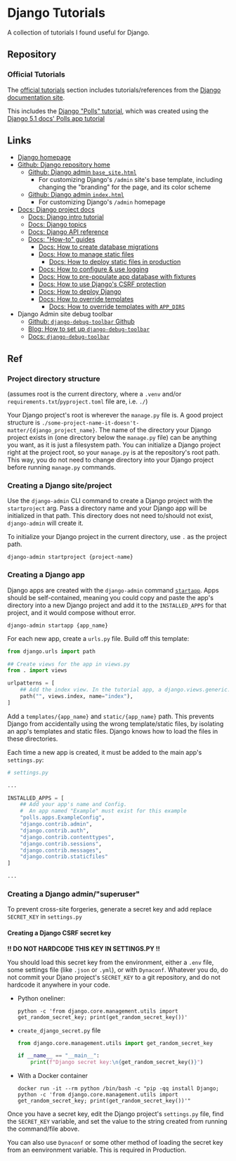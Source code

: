 # Django Tutorials

A collection of tutorials I found useful for Django.

## Repository

### Official Tutorials

The [official tutorials](./official_tutorials/) section includes tutorials/references from the [Django documentation site](https://docs.djangoproject.com/en/5.1/).

This includes the [Django "Polls" tutorial](./official_tutorials/django-polls-app/), which was created using the [Django 5.1 docs' Polls app tutorial](https://docs.djangoproject.com/en/5.1/intro/tutorial01/#creating-the-polls-app)

## Links

- [Django homepage](https://docs.djangoproject.com/)
- [Github: Django repository home](https://github.com/django/django)
  - [Github: Django admin `base_site.html`](https://github.com/django/django/blob/main/django/contrib/admin/templates/admin/base_site.html)
    - For customizing Django's `/admin` site's base template, including changing the "branding" for the page, and its color scheme
  - [Github: Django admin `index.html`]()
    - For customizing Django's `/admin` homepage
- [Docs: Django project docs](https://docs.djangoproject.com/en/5.1/)
  - [Docs: Django intro tutorial](https://docs.djangoproject.com/en/5.1/intro/)
  - [Docs: Django topics](https://docs.djangoproject.com/en/5.1/topics/)
  - [Docs: Django API reference](https://docs.djangoproject.com/en/5.1/ref/)
  - [Docs: "How-to" guides](https://docs.djangoproject.com/en/5.1/howto/)
    - [Docs: How to create database migrations](https://docs.djangoproject.com/en/5.1/howto/writing-migrations/)
    - [Docs: How to manage static files](https://docs.djangoproject.com/en/5.1/howto/static-files/)
      - [Docs: How to deploy static files in production](https://docs.djangoproject.com/en/5.1/howto/static-files/deployment/)
    - [Docs: How to configure & use logging](https://docs.djangoproject.com/en/5.1/howto/logging/)
    - [Docs: How to pre-populate app database with fixtures](https://docs.djangoproject.com/en/5.1/howto/initial-data/)
    - [Docs: How to use Django's CSRF protection](https://docs.djangoproject.com/en/5.1/howto/csrf/)
    - [Docs: How to deploy Django](https://docs.djangoproject.com/en/5.1/howto/deployment/)
    - [Docs: How to override templates](https://docs.djangoproject.com/en/5.1/howto/overriding-templates/)
      - [Docs: How to override templates with `APP_DIRS`](https://docs.djangoproject.com/en/5.1/howto/overriding-templates/#overriding-from-an-app-s-template-directory)
- Django Admin site debug toolbar
  - [Github: `django-debug-toolbar` Github](https://github.com/jazzband/django-debug-toolbar)
  - [Blog: How to set up `django-debug-toolbar`](https://dev.to/sm0ke/django-debug-toolbar-how-to-configure-2ap9)
  - [Docs: `django-debug-toolbar`](https://django-debug-toolbar.readthedocs.io/en/latest/installation.html)


## Ref

### Project directory structure

(assumes root is the current directory, where a `.venv` and/or `requirements.txt`/`pyproject.toml` file are, i.e. `./`)

Your Django project's root is wherever the `manage.py` file is. A good project structure is `./some-project-name-it-doesn't-matter/{django_project_name}`. The name of the directory your Django project exists in (one directory below the `manage.py` file) can be anything you want, as it is just a filesystem path. You can initialize a Django project right at the project root, so your `manage.py` is at the repository's root path. This way, you do not need to change directory into your Django project before running `manage.py` commands.

### Creating a Django site/project

Use the `django-admin` CLI command to create a Django project with the `startproject` arg. Pass a directory name and your Django app will be initialized in that path. This directory does not need to/should not exist, `django-admin` will create it.

To initialize your Django project in the current directory, use `.` as the project path.

```shell
django-admin startproject {project-name}
```

### Creating a Django app

Django apps are created with the `django-admin` command [`startapp`](https://docs.djangoproject.com/en/5.1/ref/django-admin/#startapp). Apps should be self-contained, meaning you could copy and paste the app's directory into a new Django project and add it to the `INSTALLED_APPS` for that project, and it would compose without error.

```shell
django-admin startapp {app_name}
```

For each new app, create a `urls.py` file. Build off this template:

```python title="urls.py template"
from django.urls import path

## Create views for the app in views.py
from . import views

urlpatterns = [
    ## Add the index view. In the tutorial app, a django.views.generic.ListView class is the index page.
    path("", views.index, name="index"),
]
```

Add a `templates/{app_name}` and `static/{app_name}` path. This prevents Django from accidentally using the wrong template/static files, by isolating an app's templates and static files. Django knows how to load the files in these directories.

Each time a new app is created, it must be added to the main app's `settings.py`:

```python title="Django app settings.py"
# settings.py

...

INSTALLED_APPS = [
    ## Add your app's name and Config.
    #  An app named "Example" must exist for this example
    "polls.apps.ExampleConfig",
    "django.contrib.admin",
    "django.contrib.auth",
    "django.contrib.contenttypes",
    "django.contrib.sessions",
    "django.contrib.messages",
    "django.contrib.staticfiles"
]

...
```

### Creating a Django admin/"superuser"

To prevent cross-site forgeries, generate a secret key and add replace `SECRET_KEY` in `settings.py`

#### Creating a Django CSRF secret key

**!! DO NOT HARDCODE THIS KEY IN SETTINGS.PY !!**

You should load this secret key from the environment, either a `.env` file, some settings file (like `.json` or `.yml`), or with `Dynaconf`. Whatever you do, do not commit your Djano project's `SECRET_KEY` to a git repository, and do not hardcode it anywhere in your code.

- Python oneliner:

  ```shell title="Shell one-liner"
  python -c 'from django.core.management.utils import get_random_secret_key; print(get_random_secret_key())'
  ```

- `create_django_secret.py` file

  ```python title="create_django_secret.py"
  from django.core.management.utils import get_random_secret_key

  if __name__ == "__main__":
      print(f"Django secret key:\n{get_random_secret_key()}")

  ```

- With a Docker container

  ```shell title="Execute Django secret creation in Docker container"
  docker run -it --rm python /bin/bash -c "pip -qq install Django; python -c 'from django.core.management.utils import get_random_secret_key; print(get_random_secret_key())'"
  ```

Once you have a secret key, edit the Django project's `settings.py` file, find the `SECRET_KEY` variable, and set the value to the string created from running the command/file above.

You can also use `Dynaconf` or some other method of loading the secret key from an eenvironment variable. This is required in Production.
